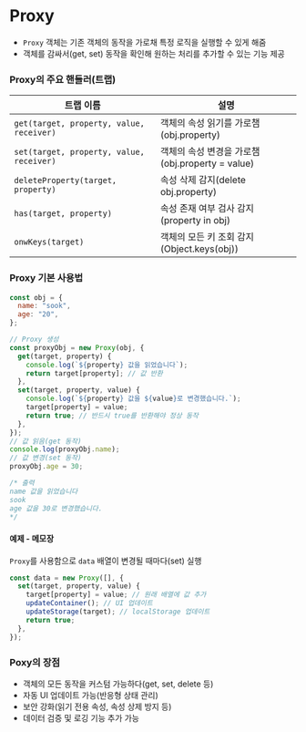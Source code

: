 # Proxy

- `Proxy` 객체는 기존 객체의 동작을 가로채 특정 로직을 실행할 수 있게 해줌
- 객체를 감싸서(get, set) 동작을 확인해 원하는 처리를 추가할 수 있는 기능 제공

### Proxy의 주요 핸들러(트랩)

| 트랩 이름                                | 설명                                            |
| ---------------------------------------- | ----------------------------------------------- |
| `get(target, property, value, receiver)` | 객체의 속성 읽기를 가로챔(obj.property)         |
| `set(target, property, value, receiver)` | 객체의 속성 변경을 가로챔(obj.property = value) |
| `deleteProperty(target, property)`       | 속성 삭제 감지(delete obj.property)             |
| `has(target, property)`                  | 속성 존재 여부 검사 감지(property in obj)       |
| `onwKeys(target)`                        | 객체의 모든 키 조회 감지(Object.keys(obj))      |

### Proxy 기본 사용법

```javascript
const obj = {
  name: "sook",
  age: "20",
};

// Proxy 생성
const proxyObj = new Proxy(obj, {
  get(target, property) {
    console.log(`${property} 값을 읽었습니다`);
    return target[property]; // 값 반환
  },
  set(target, property, value) {
    console.log(`${property} 값을 ${value}로 변경했습니다.`);
    target[property] = value;
    return true; // 반드시 true를 반환해야 정상 동작
  },
});
// 값 읽음(get 동작)
console.log(proxyObj.name);
// 값 변경(set 동작)
proxyObj.age = 30;

/* 출력
name 값을 읽었습니다
sook
age 값을 30로 변경했습니다.
*/
```

#### 예제 - 메모장

`Proxy`를 사용함으로 `data` 배열이 변경될 때마다(set) 실행

```javascript
const data = new Proxy([], {
  set(target, property, value) {
    target[property] = value; // 원래 배열에 값 추가
    updateContainer(); // UI 업데이트
    updateStorage(target); // localStorage 업데이트
    return true;
  },
});
```

### Poxy의 장점

- 객체의 모든 동작을 커스텀 가능하다(get, set, delete 등)
- 자동 UI 업데이트 가능(반응형 상태 관리)
- 보안 강화(읽기 전용 속성, 속성 상제 방지 등)
- 데이터 검증 및 로깅 기능 추가 가능
